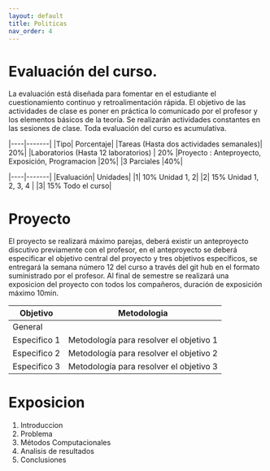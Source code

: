 ```yaml
---
layout: default
title: Politicas
nav_order: 4
---
```



# Evaluación del curso.


La evaluación está diseñada para fomentar en el estudiante el cuestionamiento continuo y retroalimentación rápida. El objetivo de las actividades de clase es poner en práctica lo comunicado por el profesor y los elementos básicos de la teoría. Se realizarán actividades constantes en las sesiones de clase. Toda evaluación del curso es acumulativa. 




|----|-------|
|Tipo| Porcentaje|
|Tareas (Hasta dos actividades semanales)|	 20%|
|Laboratorios  (Hasta 12 laboratorios)	| 20%
|Proyecto : Anteproyecto, Exposición, Programacion    |20%|
|3 Parciales 	 |40%|


|----|-------|
|Evaluación| Unidades|
|1| 10%	 Unidad 1, 2|
|2| 15% Unidad 1, 2, 3, 4 |
|3| 15% Todo el curso|



# Proyecto

El proyecto se realizará máximo  parejas, deberá existir un anteproyecto discutivo previamente con el profesor, en el anteproyecto se deberá especificar el objetivo central del proyecto y tres objetivos específicos, se entregará la semana número 12 del curso a través del git hub en el formato suministrado por el profesor. Al final de semestre se realizará una exposicion del proyecto con todos los compañeros, duración de exposición máximo 10min. 


|Objetivo| Metodologia|
|----|-------|
|General     | |
|Especifico 1| Metodología para resolver el objetivo 1|
|Especifico 2| Metodología para resolver el objetivo 2|
|Especifico 3| Metodología para resolver el objetivo 3|





# Exposicion

1. Introduccion 
2. Problema 
3. Métodos Computacionales
4. Analisis de resultados
5. Conclusiones  